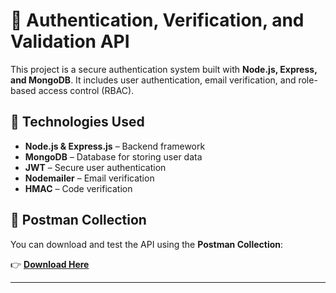 # **📌 Authentication, Verification, and Validation API**  

<p>This project is a secure authentication system built with <b>Node.js, Express, and MongoDB</b>. It includes user authentication, email verification, and role-based access control (RBAC).</p>

## **🚀 Technologies Used**  
<ul>
  <li><b>Node.js & Express.js</b> – Backend framework</li>
  <li><b>MongoDB</b> – Database for storing user data</li>
  <li><b>JWT</b> – Secure user authentication</li>
  <li><b>Nodemailer</b> – Email verification</li>
  <li><b>HMAC</b> – Code verification</li>
</ul>

## **📂 Postman Collection**  
<p>You can download and test the API using the <b>Postman Collection</b>:</p>  
👉 <a href="<your-postman-link>" target="_blank"><b>Download Here</b></a>  

---
